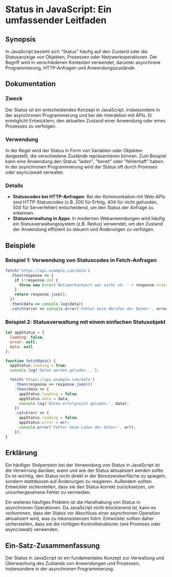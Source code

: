 <!--
Meta Description: # Status in JavaScript: Ein umfassender Leitfaden ## Synopsis In JavaScript bezieht sich "Status" häufig auf den Zustand oder die Statusanzeige von Ob...
Meta Keywords: der, status, data, javascript, ein
-->

# Status in JavaScript: Ein umfassender Leitfaden

## Synopsis
In JavaScript bezieht sich "Status" häufig auf den Zustand oder die Statusanzeige von Objekten, Prozessen oder Netzwerkoperationen. Der Begriff wird in verschiedenen Kontexten verwendet, darunter asynchrone Programmierung, HTTP-Anfragen und Anwendungszustände.

## Dokumentation

### Zweck
Der Status ist ein entscheidendes Konzept in JavaScript, insbesondere in der asynchronen Programmierung und bei der Interaktion mit APIs. Er ermöglicht Entwicklern, den aktuellen Zustand einer Anwendung oder eines Prozesses zu verfolgen.

### Verwendung
In der Regel wird der Status in Form von Variablen oder Objekten dargestellt, die verschiedene Zustände repräsentieren können. Zum Beispiel kann eine Anwendung den Status "laden", "bereit" oder "fehlerhaft" haben. In der asynchronen Programmierung wird der Status oft durch Promises oder async/await verwaltet.

### Details
- **Statuscodes bei HTTP-Anfragen**: Bei der Kommunikation mit Web-APIs sind HTTP-Statuscodes (z.B. 200 für Erfolg, 404 für nicht gefunden, 500 für Serverfehler) entscheidend, um den Status der Anfrage zu erkennen.
- **Statusverwaltung in Apps**: In modernen Webanwendungen wird häufig ein Statusverwaltungssystem (z.B. Redux) verwendet, um den Zustand der Anwendung effizient zu steuern und Änderungen zu verfolgen.

## Beispiele

### Beispiel 1: Verwendung von Statuscodes in Fetch-Anfragen
```javascript
fetch('https://api.example.com/data')
  .then(response => {
    if (!response.ok) {
      throw new Error('Netzwerkantwort war nicht ok: ' + response.statusText);
    }
    return response.json();
  })
  .then(data => console.log(data))
  .catch(error => console.error('Fehler beim Abrufen der Daten:', error));
```

### Beispiel 2: Statusverwaltung mit einem einfachen Statusobjekt
```javascript
let appStatus = {
  loading: false,
  error: null,
  data: null
};

function fetchData() {
  appStatus.loading = true;
  console.log('Daten werden geladen...');

  fetch('https://api.example.com/data')
    .then(response => response.json())
    .then(data => {
      appStatus.loading = false;
      appStatus.data = data;
      console.log('Daten erfolgreich geladen:', data);
    })
    .catch(err => {
      appStatus.loading = false;
      appStatus.error = err;
      console.error('Fehler beim Laden der Daten:', err);
    });
}
```

## Erklärung
Ein häufiger Stolperstein bei der Verwendung von Status in JavaScript ist die Verwirrung darüber, wann und wie der Status aktualisiert werden sollte. Es ist wichtig, den Status nicht direkt in der Benutzeroberfläche zu spiegeln, sondern stattdessen auf Änderungen zu reagieren. Außerdem sollten Entwickler sicherstellen, dass sie den Status korrekt zurücksetzen, um unvorhergesehene Fehler zu vermeiden.

Ein weiteres häufiges Problem ist die Handhabung von Status in asynchronen Operationen. Da JavaScript nicht-blockierend ist, kann es vorkommen, dass der Status vor Abschluss einer asynchronen Operation aktualisiert wird, was zu Inkonsistenzen führt. Entwickler sollten daher sicherstellen, dass sie die richtigen Kontrollstrukturen (wie Promises oder async/await) verwenden.

## Ein-Satz-Zusammenfassung
Der Status in JavaScript ist ein fundamentales Konzept zur Verwaltung und Überwachung des Zustands von Anwendungen und Prozessen, insbesondere in der asynchronen Programmierung.